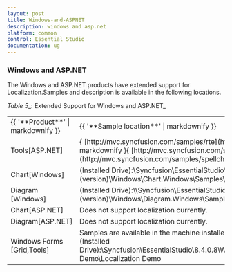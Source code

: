 ```yaml
---
layout: post
title: Windows-and-ASPNET
description: windows and asp.net
platform: common
control: Essential Studio
documentation: ug
---
```


### Windows and ASP.NET

The Windows and ASP.NET products have extended support for Localization.Samples and description is available in the following locations.

_Table_ _5__: Extended Support for Windows and ASP.NET_

<table>
<tr>
<td>
{{ '**Product**' | markdownify }}</td><td>
{{ '**Sample location**' | markdownify }}</td></tr>
<tr>
<td>
Tools[ASP.NET]</td><td>
{ [http://mvc.syncfusion.com/samples/rte](http://mvc.syncfusion.com/samples/rte) | markdownify }{ [http://mvc.syncfusion.com/samples/spellchecker](http://mvc.syncfusion.com/samples/spellchecker) | markdownify }</td></tr>
<tr>
<td>
Chart[Windows]</td><td>
(Installed Drive):\Syncfusion\EssentialStudio\(version)\Windows\Chart.Windows\Samples\2.0\Culture Localization\Localization Demo\cs</td></tr>
<tr>
<td>
Diagram [Windows]</td><td>
(Installed Drive):\\Syncfusion\EssentialStudio\(version)\Windows\Diagram.Windows\Samples\2.0\Localizing Dialogs\Localization Demo\cs</td></tr>
<tr>
<td>
Chart[ASP.NET]</td><td>
Does not support localization currently.</td></tr>
<tr>
<td>
Diagram[ASP.NET]</td><td>
Does not support localization currently.</td></tr>
<tr>
<td>
Windows Forms [Grid,Tools]</td><td>
Samples are available in the machine installed with Essential Studio.<br>(Installed Drive):\Syncfusion\EssentialStudio\8.4.0.8\Windows\Tools.Windows\Samples\2.0\Localization Demo\Localization Demo</td></tr>
</table>


